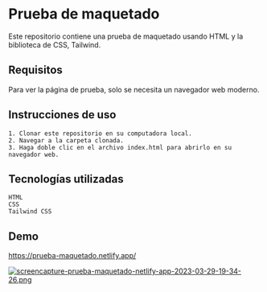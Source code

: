 
# Prueba de maquetado
Este repositorio contiene una prueba de maquetado usando HTML y la biblioteca de CSS, Tailwind.

## Requisitos
Para ver la página de prueba, solo se necesita un navegador web moderno.

## Instrucciones de uso
    1. Clonar este repositorio en su computadora local.
    2. Navegar a la carpeta clonada.
    3. Haga doble clic en el archivo index.html para abrirlo en su navegador web.

## Tecnologías utilizadas
    HTML
    CSS
    Tailwind CSS


## Demo

https://prueba-maquetado.netlify.app/


[![screencapture-prueba-maquetado-netlify-app-2023-03-29-19-34-26.png](https://i.postimg.cc/XNhZxc3W/screencapture-prueba-maquetado-netlify-app-2023-03-29-19-34-26.png)](https://postimg.cc/3WXJxGdf)
